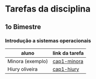 # Tarefas da disciplina

## 1o Bimestre

### Introdução a sistemas operacionais

| aluno | link da tarefa |
| --- | --- |
| Minora (exemplo) | [cap1-minora](cap1-minora) |
| Hiury oliveira | [cap1-hiury](cap1-hiury) |
